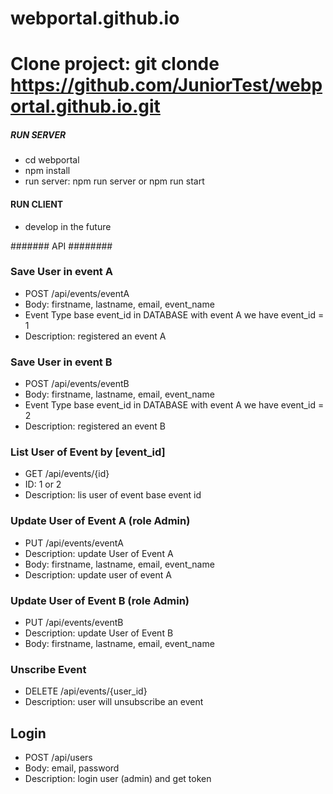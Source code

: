 # webportal.github.io
# Clone project: git clonde https://github.com/JuniorTest/webportal.github.io.git

##### RUN SERVER ######
+ cd webportal
+ npm install
+ run server: npm run server or npm run start

#### RUN CLIENT ######
+ develop in the future

####### API ########
### Save User in event A ###
+ POST /api/events/eventA
+ Body: firstname, lastname, email, event_name
+ Event Type base event_id in DATABASE with event A we have event_id = 1
+ Description: registered an event A
### Save User in event B ###
+ POST /api/events/eventB
+ Body: firstname, lastname, email, event_name
+ Event Type base event_id in DATABASE with event A we have event_id = 2
+ Description: registered an event B
### List User of Event by [event_id] ###
+ GET /api/events/{id}
+ ID: 1 or 2
+ Description: lis user of event base event id
### Update User of Event A (role Admin) ###
+ PUT /api/events/eventA
+ Description: update User of Event A
+ Body: firstname, lastname, email, event_name
+ Description: update user of event A
### Update User of Event B (role Admin) ###
+ PUT /api/events/eventB
+ Description: update User of Event B
+ Body: firstname, lastname, email, event_name
### Unscribe Event ###
+ DELETE /api/events/{user_id}
+ Description: user will unsubscribe an event
## Login ####
+ POST /api/users
+ Body: email, password
+ Description: login user (admin) and get token
